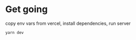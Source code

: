 # Get going

copy env vars from vercel, install dependencies, run server

```bash
yarn dev
```

<!-- https://github.com/vercel/next-13-markdown-blog/blob/main/app/blog/page.js -->

<!-- https://github.com/garrett-huggins/next13-blog-starter/blob/main/app/posts/%5Bslug%5D/page.tsx -->